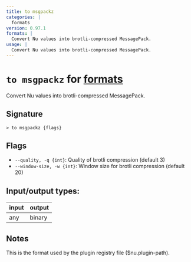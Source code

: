 ```yaml
---
title: to msgpackz
categories: |
  formats
version: 0.97.1
formats: |
  Convert Nu values into brotli-compressed MessagePack.
usage: |
  Convert Nu values into brotli-compressed MessagePack.
---
```

<!-- This file is automatically generated. Please edit the command in https://github.com/nushell/nushell instead. -->

# `to msgpackz` for [formats](/commands/categories/formats.md)

<div class='command-title'>Convert Nu values into brotli-compressed MessagePack.</div>

## Signature

```> to msgpackz {flags} ```

## Flags

 -  `--quality, -q {int}`: Quality of brotli compression (default 3)
 -  `--window-size, -w {int}`: Window size for brotli compression (default 20)


## Input/output types:

| input | output |
| ----- | ------ |
| any   | binary |

## Notes
This is the format used by the plugin registry file ($nu.plugin-path).